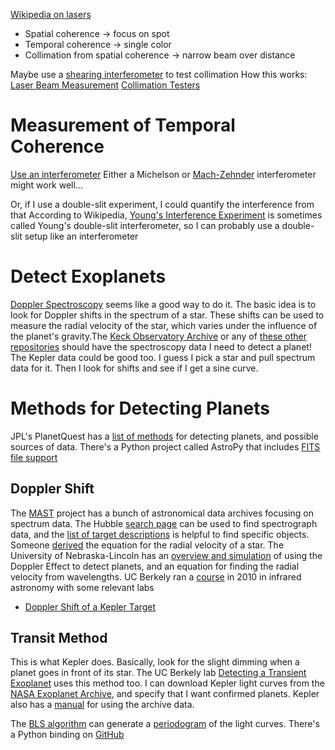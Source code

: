 [Wikipedia on lasers](http://en.wikipedia.org/wiki/Laser)
* Spatial coherence -> focus on spot
* Temporal coherence -> single color
* Collimation from spatial coherence -> narrow beam over distance

Maybe use a [shearing interferometer](http://en.wikipedia.org/wiki/Shearing_interferometer) to test collimation
How this works: [Laser Beam Measurement](http://fp.optics.arizona.edu/opti471B/Reading/Lab3/MG_tut_shear_plate_test.pdf)
[Collimation Testers](http://www.oceanoptics.com/Products/ctcollimationtesterarticle.asp)

# Measurement of Temporal Coherence
[Use an interferometer](http://en.wikipedia.org/wiki/Coherence_(physics)#Measurement_of_temporal_coherence)
Either a Michelson or [Mach-Zehnder](http://en.wikipedia.org/wiki/Mach%E2%80%93Zehnder_interferometer)
interferometer might work well...

Or, if I use a double-slit experiment, I could quantify the interference from that
According to Wikipedia, [Young's Interference Experiment](http://en.wikipedia.org/wiki/Young's_interference_experiment) is
sometimes called Young's double-slit interferometer, so I can probably use a
double-slit setup like an interferometer


# Detect Exoplanets
[Doppler Spectroscopy](http://en.wikipedia.org/wiki/Doppler_spectroscopy) seems like a good
way to do it. The basic idea is to look for Doppler shifts in the spectrum of a star. These shifts can
be used to measure the radial velocity of the star, which varies under the influence of the planet's
gravity.The [Keck Observatory Archive](http://service.re3data.org/repository/r3d100010526) or any
of [these other repositories](http://service.re3data.org/search/results?term=exoplanet) should have
the spectroscopy data I need to detect a planet! The Kepler data could be good too. I guess I pick a star and pull spectrum data for it.
Then I look for shifts and see if I get a sine curve.

# Methods for Detecting Planets

JPL's PlanetQuest has a [list of methods](http://planetquest.jpl.nasa.gov/page/methods) for detecting planets, and possible sources of data.
There's a Python project called AstroPy that includes [FITS file support](http://astropy.readthedocs.org/en/latest/io/fits/)

## Doppler Shift
The [MAST](http://archive.stsci.edu/index.html) project has a bunch of astronomical data archives focusing on spectrum data. The Hubble
[search page](http://archive.stsci.edu/hst/search.php) can be used to find spectrograph data, and
the [list of target descriptions](http://archive.stsci.edu/hst/daily/target_descriptions.html) is helpful to find specific objects.
Someone [derived](http://astro.berkeley.edu/~kclubb/pdf/RV_Derivation.pdf) the equation for the radial velocity of a star.
The University of Nebraska-Lincoln has an [overview and simulation](http://astro.unl.edu/naap/esp/dopplereffect.html) of using the Doppler Effect
to detect planets, and an equation for finding the radial velocity from wavelengths.
UC Berkely ran a [course](http://ugastro.berkeley.edu/infrared10/) in 2010 in infrared astronomy with some relevant labs
* [Doppler Shift of a Kepler Target](http://ugastro.berkeley.edu/infrared10/doppler/)

## Transit Method
This is what Kepler does. Basically, look for the slight dimming when a planet goes in front of its star. The UC Berkely lab
[Detecting a Transient Exoplanet](http://ugastro.berkeley.edu/infrared10/transit/index.html) uses this method too. I can download
Kepler light curves from the [NASA Exoplanet Archive](http://exoplanetarchive.ipac.caltech.edu/applications/ETSS/Kepler_index.html), and specify
that I want confirmed planets. Kepler also has a [manual](http://archive.stsci.edu/kepler/manuals/archive_manual.pdf) for using the archive data.

The [BLS algorithm](http://arxiv.org/pdf/astro-ph/0206099.pdf) can generate
a [periodogram](http://en.wikipedia.org/wiki/Periodogram) of the light curves. There's a Python binding
on [GitHub](https://github.com/dfm/python-bls)
